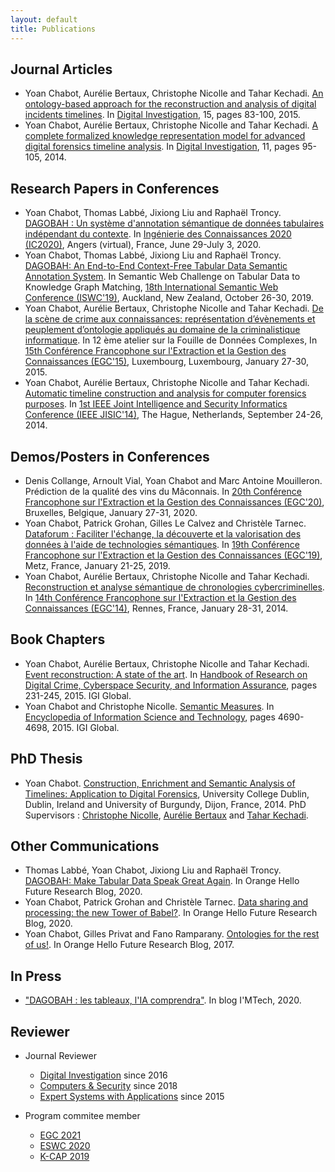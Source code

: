 ```yaml
---
layout: default
title: Publications
---
```


## Journal Articles

* Yoan Chabot, Aurélie Bertaux, Christophe Nicolle and Tahar Kechadi. [An ontology-based approach for the reconstruction and analysis of digital incidents timelines](https://www.sciencedirect.com/science/article/abs/pii/S1742287615000869). In [Digital Investigation](https://www.sciencedirect.com/journal/digital-investigation), 15, pages 83-100, 2015.
* Yoan Chabot, Aurélie Bertaux, Christophe Nicolle and Tahar Kechadi. [A complete formalized knowledge representation model for advanced digital forensics timeline analysis](https://www.sciencedirect.com/science/article/pii/S1742287614000528). In [Digital Investigation](https://www.sciencedirect.com/journal/digital-investigation), 11, pages 95-105, 2014.

## Research Papers in Conferences

* Yoan Chabot, Thomas Labbé, Jixiong Liu and Raphaël Troncy. [DAGOBAH : Un système d'annotation sémantique de données tabulaires indépendant du contexte](http://pfia2020.fr/wp-content/uploads/2020/06/actes_IC_CH_PFIA2020.pdf). In [Ingénierie des Connaissances 2020 (IC2020)](http://pfia2020.fr/ic-2020/), Angers (virtual), France, June 29-July 3, 2020.
* Yoan Chabot, Thomas Labbé, Jixiong Liu and Raphaël Troncy. [DAGOBAH: An End-to-End Context-Free Tabular Data Semantic Annotation System](http://ceur-ws.org/Vol-2553/paper6.pdf). In Semantic Web Challenge on Tabular Data to Knowledge Graph Matching, [18th International Semantic Web Conference (ISWC'19)](https://iswc2019.semanticweb.org/), Auckland, New Zealand, October 26-30, 2019.
* Yoan Chabot, Aurélie Bertaux, Christophe Nicolle and Tahar Kechadi. [De la scène de crime aux connaissances: représentation d’évènements et peuplement d’ontologie appliqués au domaine de la criminalistique informatique](https://www.insight-centre.org/sites/default/files/publications/17.212_de_la_scene_de_crime_aux_connaissances_representation_devenements_et_peuplement_dontologie_appliques_au_domaine_de_la_criminalistique_informatique.pdf). In 12 ème atelier sur la Fouille de Données Complexes, In [15th Conférence Francophone sur l'Extraction et la Gestion des Connaissances (EGC'15)](https://www.egc.asso.fr/publications/actes-egc/actes-conference-egc-2015.html), Luxembourg, Luxembourg, January 27-30, 2015.
* Yoan Chabot, Aurélie Bertaux, Christophe Nicolle and Tahar Kechadi. [Automatic timeline construction and analysis for computer forensics purposes](https://ieeexplore.ieee.org/document/6975591). In [1st IEEE Joint Intelligence and Security Informatics Conference (IEEE JISIC'14)](http://www.eisic.eu/eisic2014/), The Hague, Netherlands, September 24-26, 2014.

## Demos/Posters in Conferences

* Denis Collange, Arnoult Vial, Yoan Chabot and Marc Antoine Mouilleron. Prédiction de la qualité des vins du Mâconnais. In [20th Conférence Francophone sur l'Extraction et la Gestion des Connaissances (EGC'20)](https://egc2020.sciencesconf.org/), Bruxelles, Belgique, January 27-31, 2020.
* Yoan Chabot, Patrick Grohan, Gilles Le Calvez and Christèle Tarnec. [Dataforum : Faciliter l'échange, la découverte et la valorisation des données à l'aide de technologies sémantiques](https://editions-rnti.fr/?inprocid=1002529). In [19th Conférence Francophone sur l'Extraction et la Gestion des Connaissances (EGC'19)](https://egc2019.sciencesconf.org/), Metz, France, January 21-25, 2019.
* Yoan Chabot, Aurélie Bertaux, Christophe Nicolle and Tahar Kechadi. [Reconstruction et analyse sémantique de chronologies cybercriminelles](https://editions-rnti.fr/?inprocid=1001969). In [14th Conférence Francophone sur l'Extraction et la Gestion des Connaissances (EGC'14)](http://egc2014.irisa.fr/), Rennes, France, January 28-31, 2014.

## Book Chapters

* Yoan Chabot, Aurélie Bertaux, Christophe Nicolle and Tahar Kechadi. [Event reconstruction: A state of the art](https://www.igi-global.com/chapter/event-reconstruction/115760). In [Handbook of Research on Digital Crime, Cyberspace Security, and Information Assurance](https://www.igi-global.com/book/handbook-research-digital-crime-cyberspace/104750), pages 231-245, 2015. IGI Global.
* Yoan Chabot and Christophe Nicolle. [Semantic Measures](https://www.igi-global.com/chapter/semantic-measures/112911). In [Encyclopedia of Information Science and Technology](https://www.igi-global.com/book/encyclopedia-information-science-technology-third/76156), pages 4690-4698, 2015. IGI Global.

## PhD Thesis

* Yoan Chabot. [Construction, Enrichment and Semantic Analysis of Timelines: Application to Digital Forensics](http://www.theses.fr/2015DIJOS037/document), University College Dublin, Dublin, Ireland and University of Burgundy, Dijon, France, 2014. PhD Supervisors : [Christophe Nicolle](https://scholar.google.fr/citations?user=sIwxy6IAAAAJ&hl=fr), [Aurélie Bertaux](https://scholar.google.fr/citations?hl=fr&user=virzKdYAAAAJ) and [Tahar Kechadi](https://people.ucd.ie/tahar.kechadi).

## Other Communications

* Thomas Labbé, Yoan Chabot, Jixiong Liu and Raphaël Troncy. [DAGOBAH: Make Tabular Data Speak Great Again](https://hellofuture.orange.com/en/dagobah-make-tabular-data-speak-great-again/). In Orange Hello Future Research Blog, 2020.
* Yoan Chabot, Patrick Grohan and Christèle Tarnec. [Data sharing and processing: the new Tower of Babel?](https://hellofuture.orange.com/en/data-sharing-and-processing-the-new-tower-of-babel/). In Orange Hello Future Research Blog, 2020.
* Yoan Chabot, Gilles Privat and Fano Ramparany. [Ontologies for the rest of us!](https://hellofuture.orange.com/en/ontologies-for-the-rest-of-us/). In Orange Hello Future Research Blog, 2017.

## In Press

* ["DAGOBAH : les tableaux, l'IA comprendra"](https://blogrecherche.wp.imt.fr/2020/06/22/dagobah-les-tableaux-lia-comprendra/). In blog I'MTech, 2020.



## Reviewer

* Journal Reviewer
  * [Digital Investigation](https://www.journals.elsevier.com/digital-investigation) since 2016
  * [Computers & Security](https://www.journals.elsevier.com/computers-and-security) since 2018
  * [Expert Systems with Applications](https://www.journals.elsevier.com/expert-systems-with-applications) since 2015

* Program commitee member
  * [EGC 2021](https://egc2021.sciencesconf.org/)
  * [ESWC 2020](https://2020.eswc-conferences.org/)
  * [K-CAP 2019](http://www.k-cap.org/2019/)

